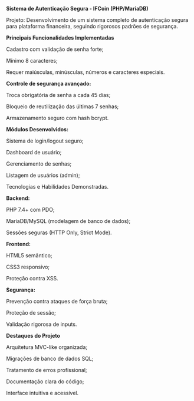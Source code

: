 **Sistema de Autenticação Segura - IFCoin (PHP/MariaDB)**


Projeto: Desenvolvimento de um sistema completo de autenticação segura para plataforma financeira, seguindo rigorosos padrões de segurança.

**Principais Funcionalidades Implementadas**


  Cadastro com validação de senha forte;
  
  Mínimo 8 caracteres;
  
  Requer maiúsculas, minúsculas, números e caracteres especiais.

**Controle de segurança avançado:**


  Troca obrigatória de senha a cada 45 dias;
  
  Bloqueio de reutilização das últimas 7 senhas;
  
  Armazenamento seguro com hash bcrypt.

**Módulos Desenvolvidos:**


  Sistema de login/logout seguro;
  
  Dashboard de usuário;
  
  Gerenciamento de senhas;
  
  Listagem de usuários (admin);
  
  Tecnologias e Habilidades Demonstradas.

**Backend:**


PHP 7.4+ com PDO;

MariaDB/MySQL (modelagem de banco de dados);

Sessões seguras (HTTP Only, Strict Mode).

**Frontend:**


HTML5 semântico;

CSS3 responsivo;

Proteção contra XSS.

**Segurança:**


  Prevenção contra ataques de força bruta;
  
  Proteção de sessão;
  
  Validação rigorosa de inputs.

**Destaques do Projeto**


  Arquitetura MVC-like organizada;
  
  Migrações de banco de dados SQL;
  
  Tratamento de erros profissional;
  
  Documentação clara do código;
  
  Interface intuitiva e acessível.
